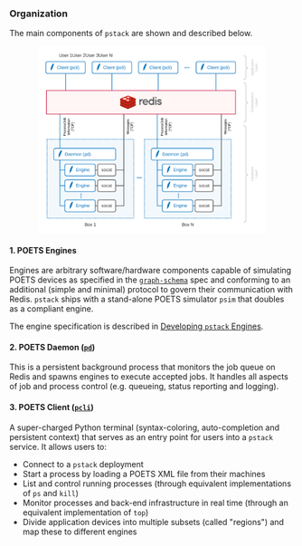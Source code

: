 ### Organization

The main components of `pstack` are shown and described below.

<p align="center">
	<img align="center" src="diagram-v2.svg" width="80%" alt="Organization">
</p>

#### 1. POETS Engines

Engines are arbitrary software/hardware components capable of simulating POETS
devices as specified in the
[`graph-schema`](https://github.com/POETSII/graph_schema) spec and conforming
to an additional (simple and minimal) protocol to govern their communication
with Redis. `pstack` ships with a stand-alone POETS simulator `psim` that
doubles as a compliant engine.

The engine specification is described in [Developing `pstack`
Engines](engines.md).

#### 2. POETS Daemon ([`pd`](../py/pd.py))

This is a persistent background process that monitors the job queue on Redis
and spawns engines to execute accepted jobs. It handles all aspects of job and
process control (e.g. queueing, status reporting and logging).

#### 3. POETS Client ([`pcli`](../py/pcli.py))

A super-charged Python terminal (syntax-coloring, auto-completion and
persistent context) that serves as an entry point for users into a `pstack`
service. It allows users to:

- Connect to a `pstack` deployment
- Start a process by loading a POETS XML file from their machines
- List and control running processes (through equivalent implementations of `ps` and `kill`)
- Monitor processes and back-end infrastructure in real time (through an equivalent implementation of `top`)
- Divide application devices into multiple subsets (called "regions") and map these to different engines